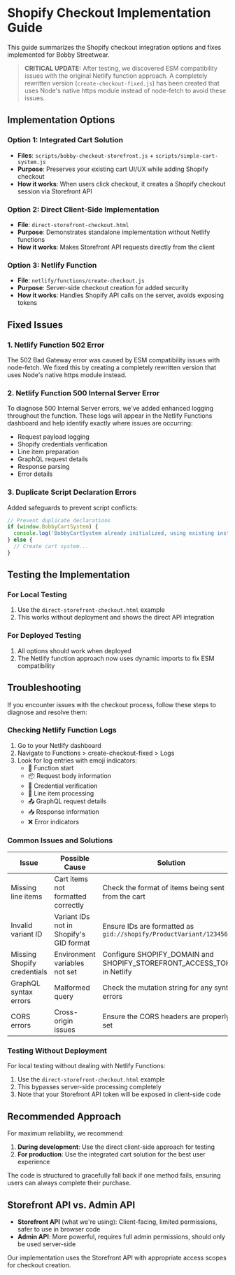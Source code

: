 # Shopify Checkout Implementation Guide

This guide summarizes the Shopify checkout integration options and fixes implemented for Bobby Streetwear.

> **CRITICAL UPDATE:** After testing, we discovered ESM compatibility issues with the original Netlify function approach. A completely rewritten version (`create-checkout-fixed.js`) has been created that uses Node's native https module instead of node-fetch to avoid these issues.

## Implementation Options

### Option 1: Integrated Cart Solution
- **Files**: `scripts/bobby-checkout-storefront.js` + `scripts/simple-cart-system.js`
- **Purpose**: Preserves your existing cart UI/UX while adding Shopify checkout
- **How it works**: When users click checkout, it creates a Shopify checkout session via Storefront API

### Option 2: Direct Client-Side Implementation
- **File**: `direct-storefront-checkout.html`
- **Purpose**: Demonstrates standalone implementation without Netlify functions
- **How it works**: Makes Storefront API requests directly from the client

### Option 3: Netlify Function
- **File**: `netlify/functions/create-checkout.js`
- **Purpose**: Server-side checkout creation for added security
- **How it works**: Handles Shopify API calls on the server, avoids exposing tokens

## Fixed Issues

### 1. Netlify Function 502 Error
The 502 Bad Gateway error was caused by ESM compatibility issues with node-fetch. We fixed this by creating a completely rewritten version that uses Node's native https module instead.

### 2. Netlify Function 500 Internal Server Error
To diagnose 500 Internal Server errors, we've added enhanced logging throughout the function. These logs will appear in the Netlify Functions dashboard and help identify exactly where issues are occurring:

- Request payload logging
- Shopify credentials verification
- Line item preparation
- GraphQL request details
- Response parsing
- Error details

### 3. Duplicate Script Declaration Errors
Added safeguards to prevent script conflicts:
```js
// Prevent duplicate declarations
if (window.BobbyCartSystem) {
  console.log('BobbyCartSystem already initialized, using existing instance');
} else {
  // Create cart system...
}
```

## Testing the Implementation

### For Local Testing
1. Use the `direct-storefront-checkout.html` example
2. This works without deployment and shows the direct API integration

### For Deployed Testing
1. All options should work when deployed
2. The Netlify function approach now uses dynamic imports to fix ESM compatibility

## Troubleshooting

If you encounter issues with the checkout process, follow these steps to diagnose and resolve them:

### Checking Netlify Function Logs

1. Go to your Netlify dashboard
2. Navigate to Functions > create-checkout-fixed > Logs
3. Look for log entries with emoji indicators:
   - 🚀 Function start
   - 📦 Request body information
   - 🔑 Credential verification
   - 📝 Line item processing
   - 📤 GraphQL request details
   - 📥 Response information
   - ❌ Error indicators

### Common Issues and Solutions

| Issue | Possible Cause | Solution |
|-------|---------------|----------|
| Missing line items | Cart items not formatted correctly | Check the format of items being sent from the cart |
| Invalid variant ID | Variant IDs not in Shopify's GID format | Ensure IDs are formatted as `gid://shopify/ProductVariant/12345678` |
| Missing Shopify credentials | Environment variables not set | Configure SHOPIFY_DOMAIN and SHOPIFY_STOREFRONT_ACCESS_TOKEN in Netlify |
| GraphQL syntax errors | Malformed query | Check the mutation string for any syntax errors |
| CORS errors | Cross-origin issues | Ensure the CORS headers are properly set |

### Testing Without Deployment

For local testing without dealing with Netlify Functions:

1. Use the `direct-storefront-checkout.html` example
2. This bypasses server-side processing completely
3. Note that your Storefront API token will be exposed in client-side code

## Recommended Approach

For maximum reliability, we recommend:

1. **During development**: Use the direct client-side approach for testing
2. **For production**: Use the integrated cart solution for the best user experience

The code is structured to gracefully fall back if one method fails, ensuring users can always complete their purchase.

## Storefront API vs. Admin API

- **Storefront API** (what we're using): Client-facing, limited permissions, safer to use in browser code
- **Admin API**: More powerful, requires full admin permissions, should only be used server-side

Our implementation uses the Storefront API with appropriate access scopes for checkout creation.